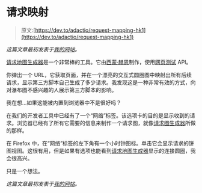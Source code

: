 # 请求映射

> 原文:[https://dev.to/adactio/request-mapping-hk1](https://dev.to/adactio/request-mapping-hk1)

*这篇文章最初发表于[我的网站](https://adactio.com/journal/15797)。*

[请求地图生成器](http://requestmap.webperf.tools/)是一个非常棒的工具。它由[西蒙·赫恩](https://simonhearne.com/)制作，使用[网页测试](https://www.webpagetest.org/) API。

你弹出一个 URL，它获取页面，并在一个漂亮的交互式圆圈图中映射出所有后续请求，显示第三方脚本自己生成了多少请求。我发现这是一种非常有效的方式，向对瀑布图不感兴趣的人展示第三方脚本的影响。

我在想…如果这能被内置到浏览器中不是很好吗？

在我们的开发者工具中已经有了一个“网络”标签。该选项卡的目的是显示收到的请求。浏览器已经有了所有它需要的信息来制作一个请求图，就像[请求图生成器](http://requestmap.webperf.tools/)所做的那样。

在 Firefox 中，在“网络”标签的左下角有一个小时钟图标。单击它会显示请求的饼图视图。这很有用，但是如果有选项也能看到[请求地图生成器](http://requestmap.webperf.tools/)显示的连接圆圈，我会很高兴。

只是一个想法。

*这篇文章最初发表于[我的网站](https://adactio.com/journal/15797)。*